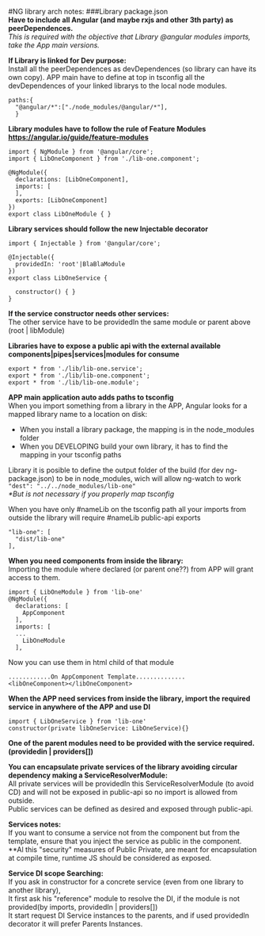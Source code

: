 #NG library arch notes:
###Library package.json  
**Have to include all Angular (and maybe rxjs and other 3th party) as peerDependences.**  
*This is required with the objective that Library @angular modules imports, take the App main versions.*

**If Library is linked for Dev purpose:**  
Install all the peerDependences as devDependences (so library can have its own copy).
APP main have to define at top in tsconfig all the devDependences of your linked librarys to the local node modules.
```
paths:{
  "@angular/*":["./node_modules/@angular/*"],
  }
```
**Library modules have to follow the rule of Feature Modules https://angular.io/guide/feature-modules**
```
import { NgModule } from '@angular/core';
import { LibOneComponent } from './lib-one.component';

@NgModule({
  declarations: [LibOneComponent],
  imports: [
  ],
  exports: [LibOneComponent]
})
export class LibOneModule { }
```
**Library services should follow the new Injectable decorator**
```
import { Injectable } from '@angular/core';

@Injectable({
  providedIn: 'root'|BlaBlaModule
})
export class LibOneService {

  constructor() { }
}
```
**If the service constructor needs other services:**  
The other service have to be providedIn the same module or parent above (root | libModule)

**Libraries have to expose a public api with the external available components|pipes|services|modules for consume**
```
export * from './lib/lib-one.service';
export * from './lib/lib-one.component';
export * from './lib/lib-one.module';
```
**APP main application auto adds paths to tsconfig**  
When you import something from a library in the APP, Angular looks for a mapped library name to a location on disk:  
* When you install a library package, the mapping is in the node_modules folder  
* When you DEVELOPING build your own library, it has to find the mapping in your tsconfig paths

Library it is posible to define the output folder of the build (for dev ng-package.json) to be in node_modules, wich will allow ng-watch to work  
`"dest": "../../node_modules/lib-one"`  
*\*But is not necessary if you properly map tsconfig*

When you have only #nameLib on the tsconfig path all your imports from outside the library will require #nameLib public-api exports
```
"lib-one": [
  "dist/lib-one"
],
```
**When you need components from inside the library:**  
Importing the module where declared (or parent one??) from APP will grant access to them.
```
import { LibOneModule } from 'lib-one'
@NgModule({
  declarations: [
    AppComponent
  ],
  imports: [
  ...
    LibOneModule
  ],
```
Now you can use them in html child of that module
```
............On AppComponent Template..............
<libOneComponent></libOneComponent>
```
**When the APP need services from inside the library, import the required service in anywhere of the APP and use DI**
```
import { LibOneService } from 'lib-one'
constructor(private libOneService: LibOneService){}
```
**One of the parent modules need to be provided with the service required. (providedin | providers[])**  

**You can encapsulate private services of the library avoiding circular dependency making a ServiceResolverModule:**  
All private services will be providedIn this ServiceResolverModule (to avoid CD) and will not be exposed in public-api so no import is allowed from outside.  
Public services can be defined as desired and exposed through public-api.

**Services notes:**  
If you want to consume a service not from the component but from the template, ensure that you inject the service as public in the component.  
**Al this "security" measures of Public Private, are meant for encapsulation at compile time, runtime JS should be considered as exposed.

**Service DI scope Searching:**  
If you ask in constructor for a concrete service (even from one library to another library),  
It first ask his "reference" module to resolve the DI, if the module is not provided(by imports, providedIn | providers[])  
It start request DI Service instances to the parents, and if used providedIn decorator it will prefer Parents Instances.
